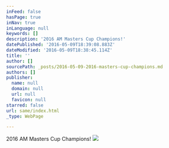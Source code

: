 ```yaml
---
inFeed: false
hasPage: true
inNav: true
inLanguage: null
keywords: []
description: '2016 AM Masters Cup Champions!'
datePublished: '2016-05-09T18:39:08.883Z'
dateModified: '2016-05-09T18:38:45.114Z'
title: ''
author: []
sourcePath: _posts/2016-05-09-2016-masters-cup-champions.md
authors: []
publisher:
  name: null
  domain: null
  url: null
  favicon: null
starred: false
url: same/index.html
_type: WebPage

---
```

2016 AM Masters Cup Champions!
![](https://the-grid-user-content.s3-us-west-2.amazonaws.com/7c1fae97-103d-41fa-8121-da1e692c5e60.jpg)